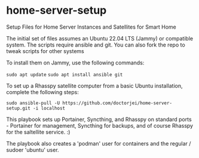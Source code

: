 # home-server-setup
Setup Files for Home Server Instances and Satellites for Smart Home

The initial set of files assumes an Ubuntu 22.04 LTS (Jammy) or compatible system. The scripts require
ansible and git. You can also fork the repo to tweak scripts for other systems

To install them on Jammy, use the following commands:

`sudo apt update`
`sudo apt install ansible git`

To set up a Rhasspy satellite computer from a basic Ubuntu installation, complete the following steps:

`sudo ansible-pull -U https://github.com/doctorjei/home-server-setup.git -i localhost`

This playbook sets up Portainer, Syncthing, and Rhasspy on standard ports - Portainer for management,
Syncthing for backups, and of course Rhasspy for the saltellite service. :)

The playbook also creates a 'podman' user for containers and the regular / sudoer 'ubuntu' user.
